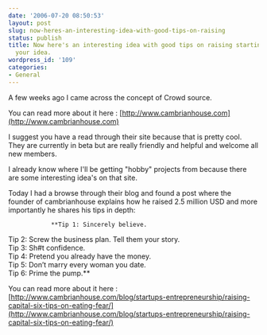 ```yaml
---
date: '2006-07-20 08:50:53'
layout: post
slug: now-heres-an-interesting-idea-with-good-tips-on-raising
status: publish
title: Now here's an interesting idea with good tips on raising starting capital for
  your idea.
wordpress_id: '109'
categories:
- General
---
```



		

A few weeks ago I came across the concept of Crowd source. 


		

You can read more about it here : [http://www.cambrianhouse.com](http://www.cambrianhouse.com)


		

I suggest you have a read through their site because that is pretty cool.  They are currently in beta but are really friendly and helpful and welcome all new members.


		

I already know where I'll be getting "hobby" projects from because there are some interesting idea's on that site.


		

Today I had a browse through their blog and found a post where the founder of cambrianhouse explains how he raised 2.5 million USD and more importantly he shares his tips in depth:


		


				**Tip 1: Sincerely believe.  
Tip 2: Screw the business plan. Tell them your story.  
Tip 3: Sh#t confidence.  
Tip 4: Pretend you already have the money.  
Tip 5: Don’t marry every woman you date.  
Tip 6: Prime the pump.**
		


		

You can read more about it here : [http://www.cambrianhouse.com/blog/startups-entrepreneurship/raising-capital-six-tips-on-eating-fear/](http://www.cambrianhouse.com/blog/startups-entrepreneurship/raising-capital-six-tips-on-eating-fear/)



